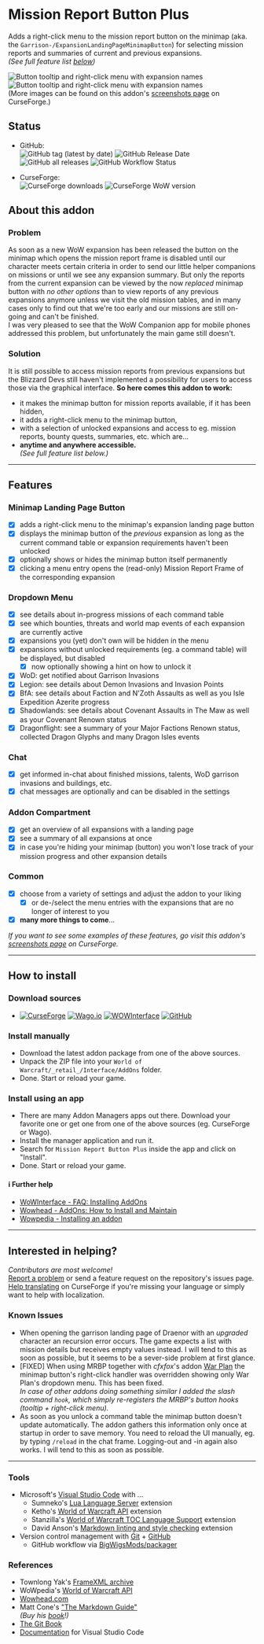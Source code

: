 # Mission Report Button Plus  
  
Adds a right-click menu to the mission report button on the minimap (aka. the `Garrison-/ExpansionLandingPageMinimapButton`) for selecting mission reports and summaries of current and previous expansions.  
*(See full feature list [below](#features))*  
  
![Button tooltip and right-click menu with expansion names](https://raw.githubusercontent.com/erglo/mission-report-button-plus/main/.screenshots/mbrp_tooltip-dropdown_df-winter.jpg "Button tooltip and right-click menu with expansion names")
![Button tooltip and right-click menu with expansion names](https://raw.githubusercontent.com/erglo/mission-report-button-plus/main/.screenshots/mrbp_menu-tooltip_df-summary.jpg "The MRBP Dragon Isles Summary tooltip")  
(More images can be found on this addon's [screenshots page](https://www.curseforge.com/wow/addons/mission-report-button-plus/screenshots) on CurseForge.)  
  
## Status  
  
+ GitHub:  
  ![GitHub tag (latest by date)](https://img.shields.io/github/v/tag/erglo/mission-report-button-plus?label=latest&logo=GitHub&logoColor=lightgray) ![GitHub Release Date](https://img.shields.io/github/release-date/erglo/mission-report-button-plus?logo=GitHub&logoColor=lightgray) ![GitHub all releases](https://img.shields.io/github/downloads/erglo/mission-report-button-plus/total?logo=GitHub&logoColor=lightgray) ![GitHub Workflow Status](https://img.shields.io/github/actions/workflow/status/erglo/mission-report-button-plus/release.yml?branch=main&logo=GitHub&logoColor=lightgray)  
  
+ CurseForge:  
  ![CurseForge downloads](https://cf.way2muchnoise.eu/full_461804_%20(E04E14-5A5A5A-FFFFFF-010101-1C1C1C).svg) ![CurseForge WoW version](https://cf.way2muchnoise.eu/versions/WoW-retail%20_461804_latest(5A5A5A-E04E14-FFFFFF-010101).svg)  
  
## About this addon  
  
### Problem  
  
As soon as a new WoW expansion has been released the button on the minimap which opens the mission report frame is disabled until our character meets certain criteria in order to send our little helper companions on missions or until we see any expansion summary. But only the reports from the current expansion can be viewed by the now *replaced* minimap button with *no other options* than to view reports of any previous expansions anymore unless we visit the old mission tables, and in many cases only to find out that we're too early and our missions are still on-going and can't be finished.  
I was very pleased to see that the WoW Companion app for mobile phones addressed this problem, but unfortunately the main game still doesn't.  
  
### Solution  
  
It is still possible to access mission reports from previous expansions but the Blizzard Devs still haven't implemented a possibility for users to access those via the graphical interface. **So here comes this addon to work:**  
  
+ it makes the minimap button for mission reports available, if it has been hidden,  
+ it adds a right-click menu to the minimap button,  
+ with a selection of unlocked expansions and access to eg. mission reports, bounty quests, summaries, etc. which are...  
+ **anytime and anywhere accessible.**  
*(See full feature list below.)*  
  
----  
  
## Features  
  
### Minimap Landing Page Button  
  
+ [x] adds a right-click menu to the minimap's expansion landing page button  
+ [x] displays the minimap button of the *previous* expansion as long as the current command table or expansion requirements haven't been unlocked  
+ [x] optionally shows or hides the minimap button itself permanently  
+ [x] clicking a menu entry opens the (read-only) Mission Report Frame of the corresponding expansion  

### Dropdown Menu

+ [x] see details about in-progress missions of each command table  
+ [x] see which bounties, threats and world map events of each expansion are currently active  
+ [x] expansions you (yet) don't own will be hidden in the menu  
+ [x] expansions without unlocked requirements (eg. a command table) will be displayed, but disabled  
  + [x] now optionally showing a hint on how to unlock it  
+ [x] WoD: get notified about Garrison Invasions  
+ [x] Legion: see details about Demon Invasions and Invasion Points  
+ [x] BfA: see details about Faction and N'Zoth Assaults as well as you Isle Expedition Azerite progress  
+ [x] Shadowlands: see details about Covenant Assaults in The Maw as well as your Covenant Renown status  
+ [x] Dragonflight: see a summary of your Major Factions Renown status, collected Dragon Glyphs and many Dragon Isles events  
  
### Chat  
  
+ [x] get informed in-chat about finished missions, talents, WoD garrison invasions and buildings, etc.  
+ [x] chat messages are optionally and can be disabled in the settings  
  
### Addon Compartment  
  
+ [x] get an overview of all expansions with a landing page  
+ [x] see a summary of all expansions at once  
+ [x] in case you're hiding your minimap (button) you won't lose track of your mission progress and other expansion details  
  
### Common  
  
+ [x] choose from a variety of settings and adjust the addon to your liking  
  + [x] or de-/select the menu entries with the expansions that are no longer of interest to you  
+ [x] **many more things to come**...  
  
*If you want to see some examples of these features, go visit this addon's [screenshots page](https://www.curseforge.com/wow/addons/mission-report-button-plus/screenshots) on CurseForge.*  
  
----  
  
## How to install  

### Download sources  
  
+ [![CurseForge](https://img.shields.io/badge/%F0%9F%94%97-CurseForge-f16436)](https://www.curseforge.com/wow/addons/mission-report-button-plus "CurseForge.com") [![Wago.io](https://img.shields.io/badge/%F0%9F%94%97-Wago.io-c1272d)](https://addons.wago.io/addons/mission-report-button-plus "Wago.io") [![WOWInterface](https://img.shields.io/badge/%F0%9F%94%97-WOWInterface-da8a00)](https://www.wowinterface.com/downloads/info26583-MissionReportButtonPlus.html "WOWInterface.com") [![GitHub](https://img.shields.io/badge/%F0%9F%94%97-GitHub-6e7681)](https://github.com/erglo/mission-report-button-plus "GitHub.com")  
<!-- Part below is needed for CurseForge's lame Markdown efforts -->
<!-- + [CurseForge](https://www.curseforge.com/wow/addons/mission-report-button-plus),
[WOWInterface](https://www.wowinterface.com/downloads/info26583-MissionReportButtonPlus.html),
[Wago.io](https://addons.wago.io/addons/mission-report-button-plus),
[GitHub](https://github.com/erglo/mission-report-button-plus).   -->
  
### Install manually  
  
+ Download the latest addon package from one of the above sources.  
+ Unpack the ZIP file into your `World of Warcraft/_retail_/Interface/AddOns` folder.  
+ Done. Start or reload your game.  
  
### Install using an app  
  
+ There are many Addon Managers apps out there. Download your favorite one or get one from one of the above sources (eg. CurseForge or Wago).  
+ Install the manager application and run it.  
+ Search for `Mission Report Button Plus` inside the app and click on "Install".  
+ Done. Start or reload your game.  
  
#### ℹ Further help  
  
+ [WoWInterface - FAQ: Installing AddOns](https://www.wowinterface.com/forums/faq.php?faq=install)  
+ [Wowhead - AddOns: How to Install and Maintain](https://www.wowhead.com/guide/addons-how-to-install-and-maintain-1998)  
+ [Wowpedia - Installing an addon](https://wowpedia.fandom.com/wiki/AddOn#Installing_an_addon)  
  
----  

## Interested in helping?  
  
*Contributors are most welcome!*  
[Report a problem](https://github.com/erglo/mission-report-button-plus/issues) or send a feature request on the repository's issues page.  
[Help translating](https://www.curseforge.com/wow/addons/mission-report-button-plus/localization) on CurseForge if you're missing your language or simply want to help with localization.  
  
### Known Issues  
  
+ When opening the garrison landing page of Draenor with an *upgraded* character an recursion error occurs. The game expects a list with mission details but receives empty values instead. I will tend to this as soon as possible, but it seems to be a sever-side problem at first glance.  
+ [FIXED] When using MRBP together with *cfxfox*'s addon [War Plan](https://beta.curseforge.com/wow/addons/war-plan) the minimap button's right-click handler was overridden showing only War Plan's dropdown menu. This has been fixed.  
*In case of other addons doing something similar I added the slash command `hook`, which simply re-registers the MRBP's button hooks (tooltip + right-click menu).*  
+ As soon as you unlock a command table the minimap button doesn't update automatically. The addon gathers this information only once at startup in order to save memory. You need to reload the UI manually, eg. by typing `/reload` in the chat frame. Logging-out and -in again also works. I will tend to this as soon as possible.  
  
----  
  
### Tools  
  
+ Microsoft's [Visual Studio Code](https://code.visualstudio.com) with ...  
  + Sumneko's [Lua Language Server](https://github.com/LuaLS/lua-language-server) extension  
  + Ketho's [World of Warcraft API](https://github.com/Ketho/vscode-wow-api) extension  
  + Stanzilla's [World of Warcraft TOC Language Support](https://github.com/Stanzilla/vscode-wow-toc) extension  
  + David Anson's [Markdown linting and style checking](https://github.com/DavidAnson/vscode-markdownlint) extension  
+ Version control management with [Git](https://git-scm.com) + [GitHub](https://github.com/)  
  + GitHub workflow via [BigWigsMods/packager](https://github.com/BigWigsMods/packager)  
  
### References  
  
+ Townlong Yak's [FrameXML archive](https://www.townlong-yak.com/framexml/live)  
+ WoWpedia's [World of Warcraft API](https://wowpedia.fandom.com/wiki/World_of_Warcraft_API)  
+ [Wowhead.com](https://www.wowhead.com)  
+ Matt Cone's ["The Markdown Guide"](https://www.markdownguide.org)  
  *(Buy his [book](https://www.markdownguide.org/book)!)*  
+ [The Git Book](https://git-scm.com/book)  
+ [Documentation](https://code.visualstudio.com/docs) for Visual Studio Code  
